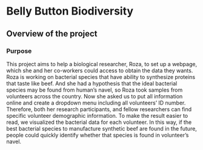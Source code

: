 # Belly Button Biodiversity

## Overview of the project

### Purpose
This project aims to help a biological researcher, Roza, to set up a webpage, which she and her co-workers could access to obtain the data they wants. Roza is working on bacterial species that have ability to synthesize proteins that taste like beef. And she had a hypothesis that the ideal bacterial species may be found from human’s navel, so Roza took samples from volunteers across the country. Now she asked us to put all information online and create a dropdown menu including all volunteers’ ID number. Therefore, both her research participants, and fellow researchers can find specific volunteer demographic information. To make the result easier to read, we visualized the bacterial data for each volunteer. In this way, if the best bacterial species to manufacture synthetic beef are found in the future, people could quickly identify whether that species is found in volunteer’s navel.
